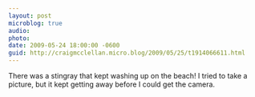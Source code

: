 ```yaml
---
layout: post
microblog: true
audio: 
photo: 
date: 2009-05-24 18:00:00 -0600
guid: http://craigmcclellan.micro.blog/2009/05/25/t1914066611.html
---
```

There was a stingray that kept washing up on the beach!  I tried to take a picture, but it kept getting away before I could get the camera.
